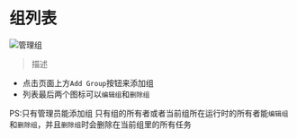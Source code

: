 # 组列表

![管理组](_media/manage_group.png)

> 描述

- 点击页面上方`Add Group`按钮来添加组
- 列表最后两个图标可以`编辑组`和`删除组`

PS:只有管理员能添加组
只有组的所有者或者当前组所在运行时的所有者能`编辑组`和`删除组`，并且`删除组`时会删除在当前组里的所有任务

